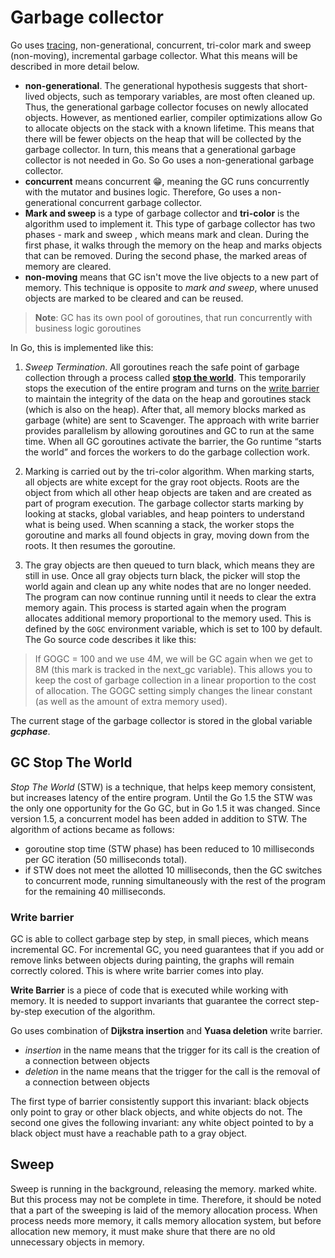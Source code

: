 # Garbage collector
Go uses [tracing](https://en.wikipedia.org/wiki/Tracing_garbage_collection), non-generational, concurrent, tri-color mark and sweep (non-moving), incremental garbage collector. What this means will be described in more detail below.
- **non-generational**. The generational hypothesis suggests that short-lived objects, such as temporary variables, are most often cleaned up. Thus, the generational garbage collector focuses on newly allocated objects. However, as mentioned earlier, compiler optimizations allow Go to allocate objects on the stack with a known lifetime. This means that there will be fewer objects on the heap that will be collected by the garbage collector. In turn, this means that a generational garbage collector is not needed in Go. So Go uses a non-generational garbage collector.
- **concurrent** means concurrent 😁, meaning the GC runs concurrently with the mutator and busines logic. Therefore, Go uses a non-generational concurrent garbage collector.
- **Mark and sweep** is a type of garbage collector and **tri-color** is the algorithm used to implement it. This type of garbage collector has two phases - mark and sweep , which means mark and clean. During the first phase, it walks through the memory on the heap and marks objects that can be removed. During the second phase, the marked areas of memory are cleared.
- **non-moving** means that GC isn't move the live objects to a new part of memory. This technique is opposite to *mark and sweep*, where unused objects are marked to be cleared and can be reused. 

> **Note**: GC has its own pool of goroutines, that run concurrently with business logic goroutines

In Go, this is implemented like this:
1. *Sweep Termination*. All goroutines reach the safe point of garbage collection through a process called **[stop the world](#gc-stop-the-world)**. This temporarily stops the execution of the entire program and turns on the [write barrier](#write-barrier) to maintain the integrity of the data on the heap and goroutines stack (which is also on the heap). After that, all memory blocks marked as garbage (white) are sent to Scavenger. The approach with write barrier provides parallelism by allowing goroutines and GC to run at the same time. When all GC goroutines activate the barrier, the Go runtime “starts the world” and forces the workers to do the garbage collection work.

2. Marking is carried out by the tri-color algorithm. When marking starts, all objects are white except for the gray root objects. Roots are the object from which all other heap objects are taken and are created as part of program execution. The garbage collector starts marking by looking at stacks, global variables, and heap pointers to understand what is being used. When scanning a stack, the worker stops the goroutine and marks all found objects in gray, moving down from the roots. It then resumes the goroutine.

3. The gray objects are then queued to turn black, which means they are still in use. Once all gray objects turn black, the picker will stop the world again and clean up any white nodes that are no longer needed. The program can now continue running until it needs to clear the extra memory again.
This process is started again when the program allocates additional memory proportional to the memory used. This is defined by the `GOGC` environment variable, which is set to 100 by default. The Go source code describes it like this:

> If GOGC = 100 and we use 4M, we will be GC again when we get to 8M (this mark is tracked in the next_gc variable). This allows you to keep the cost of garbage collection in a linear proportion to the cost of allocation. The GOGC setting simply changes the linear constant (as well as the amount of extra memory used).

The current stage of the garbage collector is stored in the global variable ***gcphase***.

## GC Stop The World

*Stop The World* (STW) is a technique, that helps keep memory consistent, but increases latency of the entire program. Until the Go 1.5 the STW was the only one opportunity for the Go GC, but in Go 1.5 it was changed. Since version 1.5, a concurrent model has been added in addition to STW. The algorithm of actions became as follows: 
- goroutine stop time (STW phase) has been reduced to 10 milliseconds per GC iteration (50 milliseconds total).
- if STW does not meet the allotted 10 milliseconds, then the GC switches to concurrent mode, running simultaneously with the rest of the program for the remaining 40 milliseconds.

### Write barrier

GC is able to collect garbage step by step, in small pieces, which means incremental GC. For incremental GC, you need guarantees that if you add or remove links between objects during painting, the graphs will remain correctly colored. This is where write barrier comes into play.

**Write Barrier** is a piece of code that is executed while working with memory. It is needed to support invariants that guarantee the correct step-by-step execution of the algorithm.

Go uses combination of **Dijkstra insertion** and **Yuasa deletion** write barrier.
- *insertion* in the name means that the trigger for its call is the creation of a connection between objects
- *deletion* in the name means that the trigger for the call is the removal of a connection between objects

The first type of barrier consistently support this invariant: black objects only point to gray or other black objects, and white objects do not. The second one gives the following invariant: any white object pointed to by a black object must have a reachable path to a gray object.

## Sweep

Sweep is running in the background, releasing the memory. marked white. But this process may not be complete in time. Therefore, it should be noted that a part of the sweeping is laid of the memory allocation process. When process needs more memory, it calls memory allocation system, but before allocation new memory, it must make shure that there are no old unnecessary objects in memory. 
